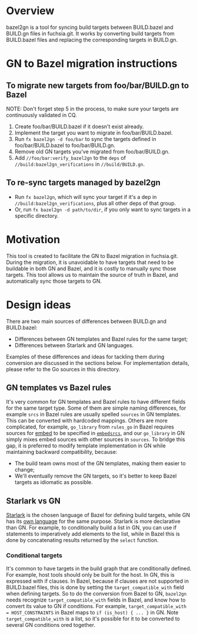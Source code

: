 # Overview

bazel2gn is a tool for syncing build targets between BUILD.bazel and BUILD.gn
files in fuchsia.git. It works by converting build targets from BUILD.bazel
files and replacing the corresponding targets in BUILD.gn.

# GN to Bazel migration instructions

## To migrate new targets from foo/bar/BUILD.gn to Bazel

NOTE: Don't forget step 5 in the process, to make sure your targets are
continuously validated in CQ.

1. Create foo/bar/BUILD.bazel if it doesn't exist already.
2. Implement the target you want to migrate in foo/bar/BUILD.bazel.
3. Run `fx bazel2gn -d foo/bar` to sync the targets defined in
   foo/bar/BUILD.bazel to foo/bar/BUILD.gn.
4. Remove old GN targets you've migrated from foo/bar/BUILD.gn.
5. Add `//foo/bar:verify_bazel2gn` to the `deps` of
   `//build:bazel2gn_verifications` in `//build/BUILD.gn`.

## To re-sync targets managed by bazel2gn

* Run `fx bazel2gn`, which will sync your target if it's a dep in
  `//build:bazel2gn_verifications`, plus all other deps of that group.
* Or, run `fx bazel2gn -d path/to/dir`, if you only want to sync targets in a
  specific directory.

# Motivation

This tool is created to facilitate the GN to Bazel migration in fuchsia.git.
During the migration, it is unavoidable to have targets that need to be
buildable in both GN and Bazel, and it is costly to manually sync those targets.
This tool allows us to maintain the source of truth in Bazel, and automatically
sync those targets to GN.

# Design ideas

There are two main sources of differences between BUILD.gn and BUILD.bazel:

* Differences between GN templates and Bazel rules for the same target;
* Differences between Starlark and GN languages.

Examples of these differences and ideas for tackling them during conversion are
discussed in the sections below. For implementation details, please refer to the
Go sources in this directory.

## GN templates vs Bazel rules

It's very common for GN templates and Bazel rules to have different fields for
the same target type. Some of them are simple naming differences, for example
`srcs` in Bazel rules are usually spelled `sources` in GN templates. This can be
converted with hardcoded mappings. Others are more complicated, for example,
`go_library` from `rules_go` in Bazel requires sources for [embed][goembed] to
be specified in [`embedsrcs`][embedsrcs], and our `go_library` in GN simply
mixes embed sources with other sources in `sources`. To bridge this gap, it is
preferred to modify template implementation in GN while maintaining backward
compatibility, because:

* The build team owns most of the GN templates, making them easier to change;
* We'll eventually remove the GN targets, so it's better to keep Bazel targets
    as idiomatic as possible.

## Starlark vs GN

[Starlark][starlark] is the chosen language of Bazel for defining build targets,
while GN has its [own language][gnreference] for the same purpose. Starlark is
more declarative than GN. For example, to conditionally build a list in GN, you
can use if statements to imperatively add elements to the list, while in Bazel
this is done by concatenating results returned by the `select` function.

### Conditional targets

It's common to have targets in the build graph that are conditionally defined.
For example, host tools should only be built for the host. In GN, this is
expressed with if clauses. In Bazel, because if clauses are not supported in
BUILD.bazel files, this is done by setting the `target_compatible_with` field
when defining targets. So to do the conversion from Bazel to GN, `bazel2gn`
needs recognize `target_compatible_with` fields in Bazel, and know how to
convert its value to GN if conditions. For example, `target_compatible_with =
HOST_CONSTRAINTS` in Bazel maps to `if (is_host) { ... }` in GN. Note
`target_compatible_with` is a list, so it's possible for it to be converted to
several GN conditions ored together.

[embedsrcs]: https://github.com/bazel-contrib/rules_go/blob/master/docs/go/core/rules.md#go_library-embedsrcs
[goembed]: https://pkg.go.dev/embed
[starlark]: https://bazel.build/rules/language
[gnreference]: https://gn.googlesource.com/gn/+/main/docs/reference.md
